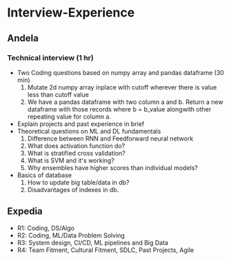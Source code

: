 # Interview-Experience

## Andela
### Technical interview (1 hr)
- Two Coding questions based on numpy array and pandas dataframe (30 min)
    1. Mutate 2d numpy array inplace with cutoff wherever there is value less than cutoff value
    2. We have a pandas dataframe with two column a and b. Return a new dataframe with those records where b = b_value alongwith other repeating value for column a.
- Explain projects and past experience in brief
- Theoretical questions on ML and DL fundamentals
  1. Difference between RNN and Feedforward neural network
  2. What does activation function do?
  3. What is stratified cross validation?
  4. What is SVM and it's working?
  5. Why ensembles have higher scores than individual models?
- Basics of database
  1. How to update big table/data in db?
  2. Disadvantages of indexes in db.
 
## Expedia
- R1: Coding, DS/Algo
- R2: Coding, ML/Data Problem Solving
- R3: System design, CI/CD, ML pipelines and Big Data
- R4: Team Fitment, Cultural Fitment, SDLC, Past Projects, Agile

